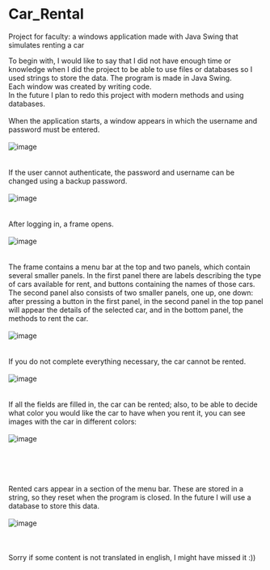 # Car_Rental
Project for faculty: a windows application made with Java Swing that simulates renting a car

To begin with, I would like to say that I did not have enough time or knowledge when I did the project to be able to use files or databases so I used strings to store the data. The program is made in Java Swing. <br>Each window was created by writing code. <br>In the future I plan to redo this project with modern methods and using databases.
<br><br>When the application starts, a window appears in which the username and password must be entered.<br><br>![image](https://user-images.githubusercontent.com/102962523/165785824-be962881-87d0-4307-94b5-511caa556ec5.png)<br><br><br>
If the user cannot authenticate, the password and username can be changed using a backup password.<br><br>![image](https://user-images.githubusercontent.com/102962523/165785962-e16510c1-0847-450d-bd64-bce7adb78316.png)<br><br><br>
After logging in, a frame opens.<br><br>![image](https://user-images.githubusercontent.com/102962523/165786236-60c553be-3270-4cdf-81ec-de57333ca21d.png)<br><br><br>
The frame contains a menu bar at the top and two panels, which contain several smaller panels.
In the first panel there are labels describing the type of cars available for rent, and buttons containing the names of those cars.
The second panel also consists of two smaller panels, one up, one down: after pressing a button in the first panel, in the second panel in the top panel will appear the details of the selected car, and in the bottom panel, the methods to rent the car.<br><br>![image](https://user-images.githubusercontent.com/102962523/165786401-f0af49e8-dc61-4a73-a183-8234a93b3779.png)<br><br><br>
If you do not complete everything necessary, the car cannot be rented.<br><br>![image](https://user-images.githubusercontent.com/102962523/165786807-31894233-a00a-48ff-a8c5-45ee92b2d72c.png)<br><br><br>
If all the fields are filled in, the car can be rented; also, to be able to decide what color you would like the car to have when you rent it, you can see images with the car in different colors:<br><br>
![image](https://user-images.githubusercontent.com/102962523/165787690-cafba6d5-62b6-4699-8f54-23aec20370fe.png)<br><br><br>

<br><br>Rented cars appear in a section of the menu bar. These are stored in a string, so they reset when the program is closed. In the future I will use a database to store this data.<br><br>
![image](https://user-images.githubusercontent.com/102962523/165788838-95537bae-d519-46cd-bf6a-cf3f684265da.png)<br><br>
<br><br>Sorry if some content is not translated in english, I might have missed it :))

